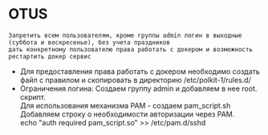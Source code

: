 # OTUS

	Запретить всем пользователям, кроме группы admin логин в выходные (суббота и воскресенье), без учета праздников
	дать конкретному пользователю права работать с докером и возможность рестартить докер сервис


- Для предоставления права работать с докером необходимо создать файл с правилом и скопировать в директорию /etc/polkit-1/rules.d/
- Ограничения логина:
Создаем группу admin и добавляем в нее root. скрипт.  
Для использования механизма PAM -  создаем pam_script.sh  
Добавляем строку о необходимости авторизации через PAM.  
echo "auth  required  pam_script.so" >> /etc/pam.d/sshd  


